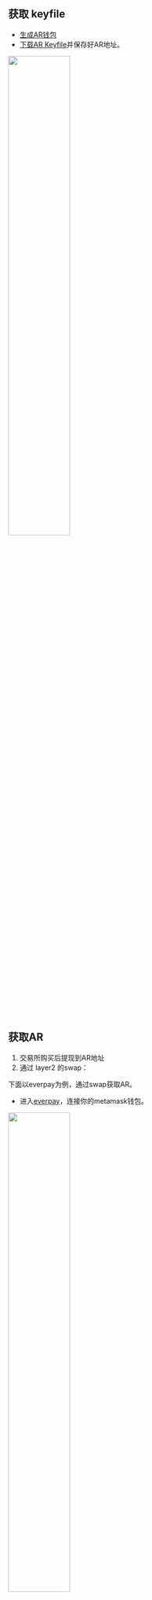 ## 获取 keyfile

- [生成AR钱包](https://arweave.app/add)
- [下载AR Keyfile](https://arweave.app/settings)并保存好AR地址。

<img src="https://arseed.web3infura.io/Hd6d4suqi1DUPdeDT__Wo9c-YCNNkq2xbld0DX5Ss_M" height="50%" width="50%"/>


## 获取AR

1. 交易所购买后提现到AR地址
2. 通过 layer2 的swap：

下面以everpay为例，通过swap获取AR。

- 进入[everpay](https://app.everpay.io)，连接你的metamask钱包。


<img src="https://arseed.web3infura.io/eNiUhUJ6DuCN_ERxCo0EPjzfi3iUSjhDxQflhrawPjI" height="50%" width="50%"/>

- 点击跨链，将上一步链接的钱包的任意资产（ETH，USDT等）跨链至everpay。

<img src="https://arseed.web3infura.io/NPUEWHD4qtUXcdXmGcBc4cGFXFPKzHlzdEXEr93CJXA" height="50%" width="50%"/>


- 点击兑换，将跨链至everpay的资产兑换成AR。

<img src="https://arseed.web3infura.io/XQ2sojdJADbAMzDvJc6pya-jlZ8Ku1izWD-kFylAyOk" height="50%" width="50%"/>

- 再次点击跨链，将兑换的AR提现到keyfile对应的地址即可。

<img src="https://arseed.web3infura.io/uYNJI1QMqBqt_I8sKlkqu4tmXOWnXp7oVEW0JWkkdHs" height="50%" width="50%"/>

通过以上的简单操作，你就获得了一个可以用来上传数据（拥有 AR Token）的 AR keyfile。





